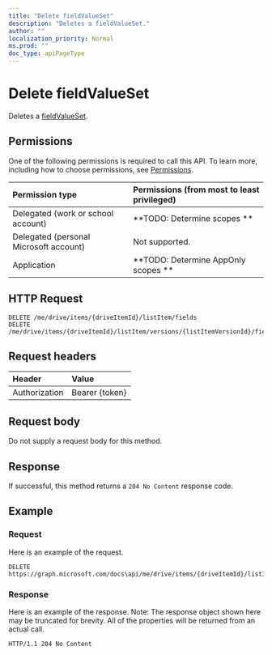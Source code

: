 ```yaml
---
title: "Delete fieldValueSet"
description: "Deletes a fieldValueSet."
author: ""
localization_priority: Normal
ms.prod: ""
doc_type: apiPageType
---
```


# Delete fieldValueSet

Deletes a [fieldValueSet](../resources/fieldvalueset.md).

## Permissions
One of the following permissions is required to call this API. To learn more, including how to choose permissions, see [Permissions](/concepts/permissions-reference.md).

|Permission type|Permissions (from most to least privileged)|
|:---|:---|
|Delegated (work or school account)|**TODO: Determine scopes **|
|Delegated (personal Microsoft account)|Not supported.|
|Application|**TODO: Determine AppOnly scopes **|

## HTTP Request
<!-- {
  "blockType": "ignored"
}
-->
``` http
DELETE /me/drive/items/{driveItemId}/listItem/fields
DELETE /me/drive/items/{driveItemId}/listItem/versions/{listItemVersionId}/fields
```

## Request headers
|Header|Value|
|:---|:---|
|Authorization|Bearer {token}|

## Request body
Do not supply a request body for this method.

## Response
If successful, this method returns a `204 No Content` response code.

## Example

### Request
Here is an example of the request.
<!-- {
  "blockType": "request",
  "name": "delete_fieldvalueset"
}
-->
``` http
DELETE https://graph.microsoft.com/docs\api/me/drive/items/{driveItemId}/listItem/fields
```

### Response
Here is an example of the response. Note: The response object shown here may be truncated for brevity. All of the properties will be returned from an actual call.
<!-- {
  "blockType": "response",
  "truncated": true
}
-->
``` http
HTTP/1.1 204 No Content
```

